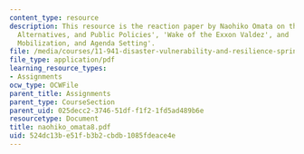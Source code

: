 ```yaml
---
content_type: resource
description: This resource is the reaction paper by Naohiko Omata on the topics 'Agenda,
  Alternatives, and Public Policies', 'Wake of the Exxon Valdez', and 'Focusing Events,
  Mobilization, and Agenda Setting'.
file: /media/courses/11-941-disaster-vulnerability-and-resilience-spring-2005/524dc13be51fb3b2cbdb1085fdeace4e_naohiko_omata8.pdf
file_type: application/pdf
learning_resource_types:
- Assignments
ocw_type: OCWFile
parent_title: Assignments
parent_type: CourseSection
parent_uid: 025decc2-3746-51df-f1f2-1fd5ad489b6e
resourcetype: Document
title: naohiko_omata8.pdf
uid: 524dc13b-e51f-b3b2-cbdb-1085fdeace4e
---
```

